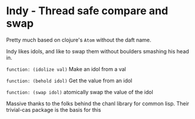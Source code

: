 # Indy - Thread safe compare and swap

Pretty much based on clojure's `Atom` without the daft name.

Indy likes idols, and like to swap them without boulders smashing his head in.

`function: (idolize val)` Make an idol from a val

`function: (behold idol)` Get the value from an idol

`function: (swap idol)` atomically swap the value of the idol

Massive thanks to the folks behind the chanl library for common lisp. Their trivial-cas package is the basis for this
